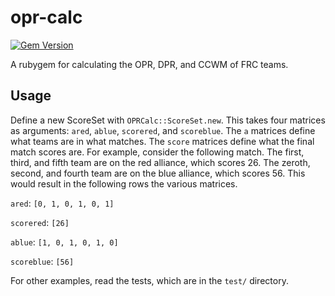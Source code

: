 # opr-calc

[![Gem Version](https://badge.fury.io/rb/opr-calc.png)](http://badge.fury.io/rb/opr-calc)

A rubygem for calculating the OPR, DPR, and CCWM of FRC teams.

## Usage

Define a new ScoreSet with `OPRCalc::ScoreSet.new`. This takes four matrices as arguments: `ared`, `ablue`, `scorered`, and `scoreblue`.
The `a` matrices define what teams are in what matches.
The `score` matrices define what the final match scores are.
For example, consider the following match.
The first, third, and fifth team are on the red alliance, which scores 26.
The zeroth, second, and fourth team are on the blue alliance, which scores 56.
This would result in the following rows the various matrices.

`ared`: `[0, 1, 0, 1, 0, 1]`

`scorered`: `[26]`

`ablue`: `[1, 0, 1, 0, 1, 0]`

`scoreblue`: `[56]`

For other examples, read the tests, which are in the `test/` directory.
